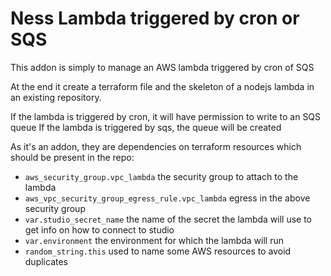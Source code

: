 # Ness Lambda triggered by cron or SQS

This addon is simply to manage an AWS lambda triggered by cron of SQS

At the end it create a terraform file and the skeleton of a nodejs lambda in an existing repository.

If the lambda is triggered by cron, it will have permission to write to an SQS queue
If the lambda is triggered by sqs, the queue will be created

As it's an addon, they are dependencies on terraform resources which should be present in the repo:

- `aws_security_group.vpc_lambda` the security group to attach to the lambda
- `aws_vpc_security_group_egress_rule.vpc_lambda` egress in the above security group
- `var.studio_secret_name` the name of the secret the lambda will use to get info on how to connect to studio
- `var.environment` the environment for which the lambda will run
- `random_string.this` used to name some AWS resources to avoid duplicates
